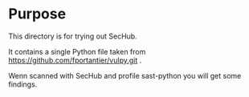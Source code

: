 <!-- SPDX-License-Identifier: MIT --->
# Purpose
This directory is for trying out SecHub.

It contains a single Python file taken from https://github.com/fportantier/vulpy.git .

Wenn scanned with SecHub and profile sast-python you will get some findings.
